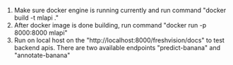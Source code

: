 1. Make sure docker engine is running currently and run command "docker build -t mlapi ."
2. After docker image is done building, run command "docker run -p 8000:8000 mlapi"
3. Run on local host on the "http://localhost:8000/freshvision/docs" to test backend apis. There are two available endpoints "predict-banana" and "annotate-banana"

